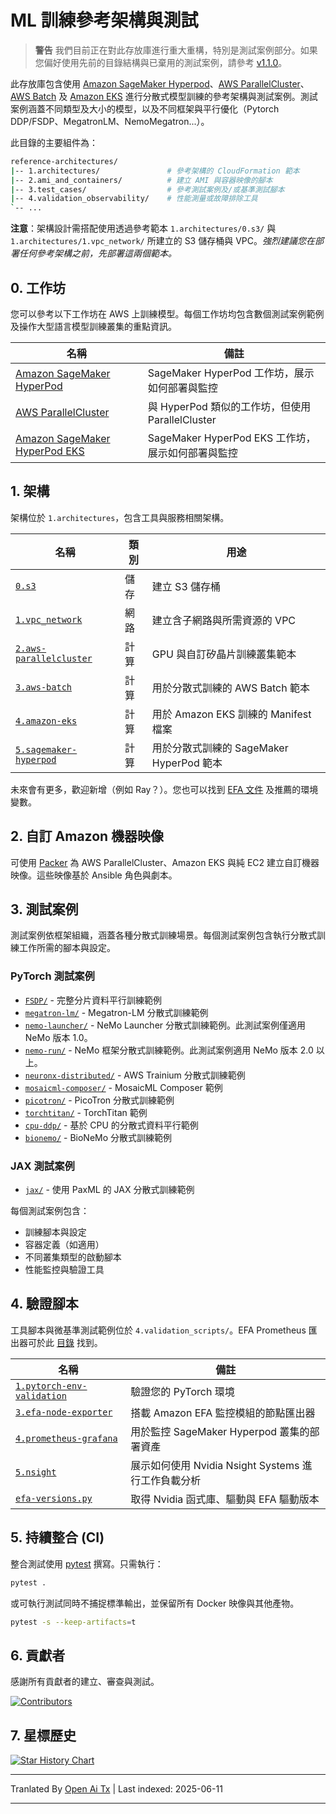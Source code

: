 # ML 訓練參考架構與測試 <!-- omit from toc -->

> **警告**
> 我們目前正在對此存放庫進行重大重構，特別是測試案例部分。如果您偏好使用先前的目錄結構與已棄用的測試案例，請參考 [v1.1.0](https://github.com/aws-samples/awsome-distributed-training/releases/tag/v1.1.0)。

此存放庫包含使用 [Amazon SageMaker Hyperpod](https://docs.aws.amazon.com/sagemaker/latest/dg/sagemaker-hyperpod.html)、[AWS ParallelCluster](https://docs.aws.amazon.com/parallelcluster/latest/ug/what-is-aws-parallelcluster.html)、[AWS Batch](https://docs.aws.amazon.com/batch/latest/userguide/what-is-batch.html) 及 [Amazon EKS](https://docs.aws.amazon.com/eks/latest/userguide/getting-started-console.html) 進行分散式模型訓練的參考架構與測試案例。測試案例涵蓋不同類型及大小的模型，以及不同框架與平行優化（Pytorch DDP/FSDP、MegatronLM、NemoMegatron...）。

此目錄的主要組件為：

```bash
reference-architectures/
|-- 1.architectures/               # 參考架構的 CloudFormation 範本
|-- 2.ami_and_containers/          # 建立 AMI 與容器映像的腳本
|-- 3.test_cases/                  # 參考測試案例及/或基準測試腳本
|-- 4.validation_observability/    # 性能測量或故障排除工具
`-- ...
```

**注意**：架構設計需搭配使用透過參考範本 `1.architectures/0.s3/` 與 `1.architectures/1.vpc_network/` 所建立的 S3 儲存桶與 VPC。_強烈建議您在部署任何參考架構之前，先部署這兩個範本。_

## 0. 工作坊

您可以參考以下工作坊在 AWS 上訓練模型。每個工作坊均包含數個測試案例範例及操作大型語言模型訓練叢集的重點資訊。

| 名稱                                                                           | 備註                                                         |
| ------------------------------------------------------------------------------ | ------------------------------------------------------------ |
| [Amazon SageMaker HyperPod](https://catalog.workshops.aws/sagemaker-hyperpod/en-US)   | SageMaker HyperPod 工作坊，展示如何部署與監控               |
| [AWS ParallelCluster](https://catalog.workshops.aws/ml-on-aws-parallelcluster) | 與 HyperPod 類似的工作坊，但使用 ParallelCluster             |
| [Amazon SageMaker HyperPod EKS](https://catalog.workshops.aws/sagemaker-hyperpod-eks)   | SageMaker HyperPod EKS 工作坊，展示如何部署與監控            |

## 1. 架構

架構位於 `1.architectures`，包含工具與服務相關架構。

| 名稱                                                               | 類別     | 用途                                               |
| ------------------------------------------------------------------ | -------- | -------------------------------------------------- |
| [`0.s3`](https://raw.githubusercontent.com/aws-samples/awsome-distributed-training/main/1.architectures/0.s3)                                   | 儲存     | 建立 S3 儲存桶                                     |
| [`1.vpc_network`](https://raw.githubusercontent.com/aws-samples/awsome-distributed-training/main/1.architectures/1.vpc_network)                 | 網路     | 建立含子網路與所需資源的 VPC                        |
| [`2.aws-parallelcluster`](https://raw.githubusercontent.com/aws-samples/awsome-distributed-training/main/1.architectures/2.aws-parallelcluster) | 計算     | GPU 與自訂矽晶片訓練叢集範本                        |
| [`3.aws-batch`](https://raw.githubusercontent.com/aws-samples/awsome-distributed-training/main/1.architectures/3.aws-batch)                     | 計算     | 用於分散式訓練的 AWS Batch 範本                      |
| [`4.amazon-eks`](https://raw.githubusercontent.com/aws-samples/awsome-distributed-training/main/1.architectures/4.amazon-eks)                   | 計算     | 用於 Amazon EKS 訓練的 Manifest 檔案                 |
| [`5.sagemaker-hyperpod`](https://raw.githubusercontent.com/aws-samples/awsome-distributed-training/main/1.architectures/5.sagemaker-hyperpod)   | 計算     | 用於分散式訓練的 SageMaker HyperPod 範本             |

未來會有更多，歡迎新增（例如 Ray？）。您也可以找到 [EFA 文件](https://raw.githubusercontent.com/aws-samples/awsome-distributed-training/main/1.architectures/efa-cheatsheet.md) 及推薦的環境變數。

## 2. 自訂 Amazon 機器映像

可使用 [Packer](https://www.packer.io) 為 AWS ParallelCluster、Amazon EKS 與純 EC2 建立自訂機器映像。這些映像基於 Ansible 角色與劇本。

## 3. 測試案例

測試案例依框架組織，涵蓋各種分散式訓練場景。每個測試案例包含執行分散式訓練工作所需的腳本與設定。

### PyTorch 測試案例
- [`FSDP/`](https://raw.githubusercontent.com/aws-samples/awsome-distributed-training/main/3.test_cases/pytorch/FSDP) - 完整分片資料平行訓練範例
- [`megatron-lm/`](https://raw.githubusercontent.com/aws-samples/awsome-distributed-training/main/3.test_cases/pytorch/megatron-lm) - Megatron-LM 分散式訓練範例
- [`nemo-launcher/`](https://raw.githubusercontent.com/aws-samples/awsome-distributed-training/main/3.test_cases/pytorch/nemo-launcher) - NeMo Launcher 分散式訓練範例。此測試案例僅適用 NeMo 版本 1.0。
- [`nemo-run/`](https://raw.githubusercontent.com/aws-samples/awsome-distributed-training/main/3.test_cases/pytorch/nemo-run) - NeMo 框架分散式訓練範例。此測試案例適用 NeMo 版本 2.0 以上。
- [`neuronx-distributed/`](https://raw.githubusercontent.com/aws-samples/awsome-distributed-training/main/3.test_cases/pytorch/neuronx-distributed) - AWS Trainium 分散式訓練範例
- [`mosaicml-composer/`](https://raw.githubusercontent.com/aws-samples/awsome-distributed-training/main/3.test_cases/pytorch/mosaicml-composer) - MosaicML Composer 範例
- [`picotron/`](https://raw.githubusercontent.com/aws-samples/awsome-distributed-training/main/3.test_cases/pytorch/picotron) - PicoTron 分散式訓練範例
- [`torchtitan/`](https://raw.githubusercontent.com/aws-samples/awsome-distributed-training/main/3.test_cases/pytorch/torchtitan) - TorchTitan 範例
- [`cpu-ddp/`](https://raw.githubusercontent.com/aws-samples/awsome-distributed-training/main/3.test_cases/pytorch/cpu-ddp) - 基於 CPU 的分散式資料平行範例
- [`bionemo/`](https://raw.githubusercontent.com/aws-samples/awsome-distributed-training/main/3.test_cases/pytorch/bionemo) - BioNeMo 分散式訓練範例

### JAX 測試案例
- [`jax/`](https://raw.githubusercontent.com/aws-samples/awsome-distributed-training/main/3.test_cases/jax) - 使用 PaxML 的 JAX 分散式訓練範例

每個測試案例包含：
- 訓練腳本與設定
- 容器定義（如適用）
- 不同叢集類型的啟動腳本
- 性能監控與驗證工具

## 4. 驗證腳本

工具腳本與微基準測試範例位於 `4.validation_scripts/`。EFA Prometheus 匯出器可於此 [目錄](https://raw.githubusercontent.com/aws-samples/awsome-distributed-training/main/4.validation_and_observability/3.efa-node-exporter) 找到。

| 名稱                                                                                    | 備註                                                         |
| --------------------------------------------------------------------------------------- | ------------------------------------------------------------ |
| [`1.pytorch-env-validation`](https://raw.githubusercontent.com/aws-samples/awsome-distributed-training/main/4.validation_and_observability/1.pytorch-env-validation) | 驗證您的 PyTorch 環境                                        |
| [`3.efa-node-exporter`](https://raw.githubusercontent.com/aws-samples/awsome-distributed-training/main/4.validation_and_observability/3.efa-node-exporter)           | 搭載 Amazon EFA 監控模組的節點匯出器                         |
| [`4.prometheus-grafana`](https://raw.githubusercontent.com/aws-samples/awsome-distributed-training/main/4.validation_and_observability/4.prometheus-grafana)         | 用於監控 SageMaker Hyperpod 叢集的部署資產                   |
| [`5.nsight`](https://raw.githubusercontent.com/aws-samples/awsome-distributed-training/main/4.validation_and_observability/5.nsight)                                 | 展示如何使用 Nvidia Nsight Systems 進行工作負載分析          |
| [`efa-versions.py`](https://raw.githubusercontent.com/aws-samples/awsome-distributed-training/main/1.architectures/efa-versions.py)                                  | 取得 Nvidia 函式庫、驅動與 EFA 驅動版本                       |

## 5. 持續整合 (CI)

整合測試使用 [pytest](https://docs.pytest.org) 撰寫。只需執行：

```bash
pytest .
```

或可執行測試同時不捕捉標準輸出，並保留所有 Docker 映像與其他產物。

```bash
pytest -s --keep-artifacts=t
```

## 6. 貢獻者

感謝所有貢獻者的建立、審查與測試。

[![Contributors](https://contrib.rocks/image?repo=aws-samples/awsome-distributed-training)](https://github.com/aws-samples/awsome-distributed-training/graphs/contributors)

## 7. 星標歷史

[![Star History Chart](https://api.star-history.com/svg?repos=aws-samples/awsome-distributed-training&type=Date)](https://star-history.com/#aws-samples/awsome-distributed-training&Date)

---

Tranlated By [Open Ai Tx](https://github.com/OpenAiTx/OpenAiTx) | Last indexed: 2025-06-11

---